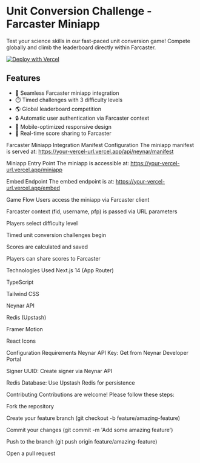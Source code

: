 # Unit Conversion Challenge - Farcaster Miniapp

Test your science skills in our fast-paced unit conversion game! Compete globally and climb the leaderboard directly within Farcaster.

[![Deploy with Vercel](https://vercel.com/button)](https://vercel.com/new/clone?repository-url=https%3A%2F%2Fgithub.com%2Fyour-username%2Funit-conversion-game)

## Features

- 🚀 Seamless Farcaster miniapp integration
- ⏱️ Timed challenges with 3 difficulty levels
- 🌎 Global leaderboard competition
- 🔒 Automatic user authentication via Farcaster context
- 📱 Mobile-optimized responsive design
- 🔄 Real-time score sharing to Farcaster

Farcaster Miniapp Integration
Manifest Configuration
The miniapp manifest is served at:
https://your-vercel-url.vercel.app/api/neynar/manifest

Miniapp Entry Point
The miniapp is accessible at:
https://your-vercel-url.vercel.app/miniapp

Embed Endpoint
The embed endpoint is at:
https://your-vercel-url.vercel.app/embed

Game Flow
Users access the miniapp via Farcaster client

Farcaster context (fid, username, pfp) is passed via URL parameters

Players select difficulty level

Timed unit conversion challenges begin

Scores are calculated and saved

Players can share scores to Farcaster

Technologies Used
Next.js 14 (App Router)

TypeScript

Tailwind CSS

Neynar API

Redis (Upstash)

Framer Motion

React Icons

Configuration Requirements
Neynar API Key:
Get from Neynar Developer Portal

Signer UUID:
Create signer via Neynar API

Redis Database:
Use Upstash Redis for persistence

Contributing
Contributions are welcome! Please follow these steps:

Fork the repository

Create your feature branch (git checkout -b feature/amazing-feature)

Commit your changes (git commit -m 'Add some amazing feature')

Push to the branch (git push origin feature/amazing-feature)

Open a pull request
